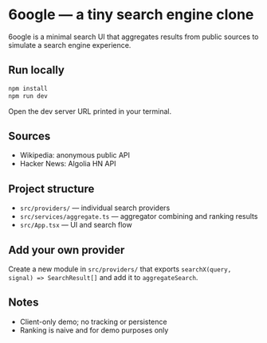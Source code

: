 # 6oogle — a tiny search engine clone

6oogle is a minimal search UI that aggregates results from public sources to simulate a search engine experience.

## Run locally

```bash
npm install
npm run dev
```

Open the dev server URL printed in your terminal.

## Sources

- Wikipedia: anonymous public API
- Hacker News: Algolia HN API

## Project structure

- `src/providers/` — individual search providers
- `src/services/aggregate.ts` — aggregator combining and ranking results
- `src/App.tsx` — UI and search flow

## Add your own provider

Create a new module in `src/providers/` that exports `searchX(query, signal) => SearchResult[]` and add it to `aggregateSearch`.

## Notes

- Client-only demo; no tracking or persistence
- Ranking is naive and for demo purposes only
